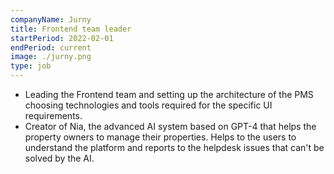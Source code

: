 ```yaml
---
companyName: Jurny
title: Frontend team leader
startPeriod: 2022-02-01
endPeriod: current
image: ./jurny.png
type: job
---
```


- Leading the Frontend team and setting up the architecture of the PMS choosing technologies and tools required for the specific UI requirements.
- Creator of Nia, the advanced AI system based on GPT-4 that helps the property owners to manage their properties. Helps to the users to understand the platform and reports to the helpdesk issues that can't be solved by the AI.